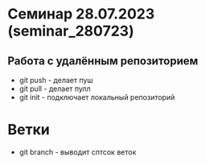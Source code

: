 ﻿# Семинар 28.07.2023 (seminar_280723)
## Работа с удалённым репозиторием

* git push - делает пуш
* git pull - делает пулл
* git init - подключает локальный репозиторий

# Ветки
* git branch - выводит сптсок веток

